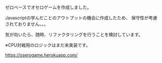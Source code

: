 ゼロベースでオセロゲームを作成しました。

Javascriptの学んだことのアウトプットの機会に作成したため、
保守性が考慮されておりません。。。

気が向いたら、随時、リファクタリングを行うことを検討しています。

※CPU対戦用のロジックはまだ未実装です。

https://oserogame.herokuapp.com/

